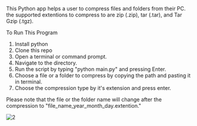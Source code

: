This Python app helps a user to compress files and folders from their PC.
the supported extentions to compress to are zip (.zip), tar (.tar), and Tar Gzip (.tgz).

To Run This Program
1. Install python
2. Clone this repo
3. Open a terminal or command prompt.
4. Navigate to the directory.
5. Run the script by typing "python main.py" and pressing Enter.
6. Choose a file or a folder to compress by copying the path and pasting it in terminal.
7. Choose the compression type by it's extension and press enter.

Please note that the file or the folder name will change after the compression to "file_name_year_month_day.extention."


![2](https://github.com/irakozej/file-Conveter/assets/110496890/d23471ed-a013-458c-9009-7307cdeda65f)
